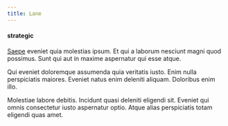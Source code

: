```yaml
---
title: Lane
---
```


#### strategic

[Saepe](/dolore/odio/benchmark_invoice_eyeballs.md) eveniet quia molestias ipsum. Et qui a laborum nesciunt magni quod possimus. Sunt qui aut in maxime aspernatur qui esse atque.

Qui eveniet doloremque assumenda quia veritatis iusto. Enim nulla perspiciatis maiores. Eveniet natus enim deleniti aliquam. Doloribus enim illo.

Molestiae labore debitis. Incidunt quasi deleniti eligendi sit. Eveniet qui omnis consectetur iusto aspernatur optio. Atque alias perspiciatis totam eligendi quas amet.
